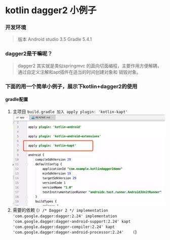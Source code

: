 # kotlin dagger2 小例子

### 开发环境
>版本
Android studio 3.5
Gradle 5.4.1

### dagger2是干嘛呢？
>dagger2 其实就是类似springmvc 的面向切面编程，主要作用方便解耦， 通过自定义注解和apt插件在适当的时间创建对象和
销毁对象。

### 下面的用一个简单小例子，展示下kotlin+dagger2的使用
#### gradle配置

1. 主项目 ``build.gradle 加入 apply plugin: 'kotlin-kapt'``
![](/img/kapt.webp)
2. 需要的依赖
(```)
/* Dagger 2 */
        implementation 'com.google.dagger:dagger:2.24'
        implementation 'com.google.dagger:dagger-android-support:2.24'
        kapt 'com.google.dagger:dagger-compiler:2.24'
        kapt 'com.google.dagger:dagger-android-processor:2.24'   
(```)
     
        
        
